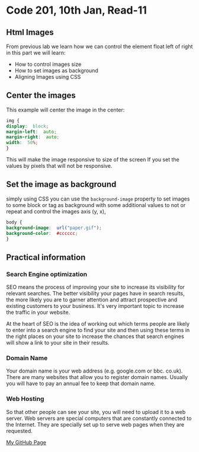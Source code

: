 # Code 201, 10th Jan, Read-11

## Html Images

From previous lab we learn how we can control the element float left of right 
in this part we will learn:

* How to control images size 
* How to set images as background 
* Aligning Images using CSS

## Center the images 

This example will center the image in the center:

```css
img {  
display:  block;  
margin-left:  auto;  
margin-right:  auto;  
width:  50%;  
}

```
This will make the image responsive to size of the screen
If you set the values by pixels that will not be responsive.

## Set the image as background

simply using CSS you can use the ```background-image``` property to set images to some block or tag as background with some additional values to not or repeat and control the images axis (y, x),

```css 
body {  
background-image:  url("paper.gif");  
background-color:  #cccccc;  
}
```

## Practical information

### Search Engine optimization 

SEO means the process of improving your site to increase its visibility for relevant searches. The better visibility your pages have in search results, the more likely you are to garner attention and attract prospective and existing customers to your business.
It's very important topic to increase the traffic in your website.

At the heart of SEO is the idea of working out which terms people are likely to enter into a search engine to find your site and then using these terms in the right places on your site to increase the chances that search engines will show a link to your site in their results.

### Domain Name 

Your domain name is your web address (e.g. google.com or bbc. co.uk). There are many websites that allow you to register domain names. Usually you will have to pay an annual fee to keep that domain name.

### Web Hosting

So that other people can see your site, you will need to upload it to a web server. Web servers are special computers that are constantly connected to the Internet. They are specially set up to serve web pages when they are requested.


[My GitHub Page](https://omar-tarawneh.github.io/reading-notes/class-11)
